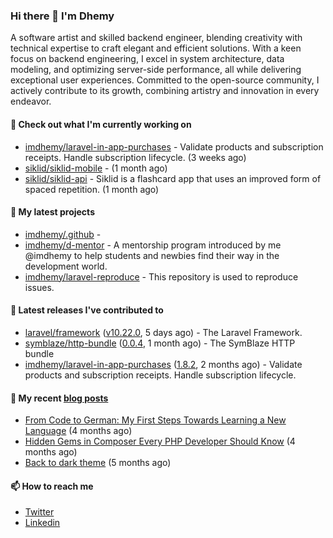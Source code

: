 ### Hi there 👋 I'm Dhemy

A software artist and skilled backend engineer, blending creativity with technical expertise to craft elegant and efficient solutions. With a keen focus on backend engineering, I excel in system architecture, data modeling, and optimizing server-side performance, all while delivering exceptional user experiences. Committed to the open-source community, I actively contribute to its growth, combining artistry and innovation in every endeavor.

#### 👷 Check out what I'm currently working on

- [imdhemy/laravel-in-app-purchases](https://github.com/imdhemy/laravel-in-app-purchases) - Validate products and subscription receipts. Handle subscription lifecycle. (3 weeks ago)
- [siklid/siklid-mobile](https://github.com/siklid/siklid-mobile) -  (1 month ago)
- [siklid/siklid-api](https://github.com/siklid/siklid-api) - Siklid is a flashcard app that uses an improved form of spaced repetition.  (1 month ago)

#### 🌱 My latest projects

- [imdhemy/.github](https://github.com/imdhemy/.github) - 
- [imdhemy/d-mentor](https://github.com/imdhemy/d-mentor) - A mentorship program introduced by me @imdhemy to help students and newbies find their way in the development world.
- [imdhemy/laravel-reproduce](https://github.com/imdhemy/laravel-reproduce) - This repository is used to reproduce issues.

#### 🔭 Latest releases I've contributed to

- [laravel/framework](https://github.com/laravel/framework) ([v10.22.0](https://github.com/laravel/framework/releases/tag/v10.22.0), 5 days ago) - The Laravel Framework.
- [symblaze/http-bundle](https://github.com/symblaze/http-bundle) ([0.0.4](https://github.com/symblaze/http-bundle/releases/tag/0.0.4), 1 month ago) - The SymBlaze HTTP bundle
- [imdhemy/laravel-in-app-purchases](https://github.com/imdhemy/laravel-in-app-purchases) ([1.8.2](https://github.com/imdhemy/laravel-in-app-purchases/releases/tag/1.8.2), 2 months ago) - Validate products and subscription receipts. Handle subscription lifecycle.

#### 📜 My recent [blog posts](https://imdhemy.com/)

- [From Code to German: My First Steps Towards Learning a New Language](https://imdhemy.com/blog/germany/from-code-to-german.html) (4 months ago)
- [Hidden Gems in Composer Every PHP Developer Should Know](https://imdhemy.com/blog/php/hidden-gems-in-composer.html) (4 months ago)
- [Back to dark theme](https://imdhemy.com/blog/generic/back-to-dark-theme.html) (5 months ago)

#### 📫 How to reach me

- [Twitter](https://twitter.com/imdhemy)
- [Linkedin](https://linkedin.com/in/imdhemy)
